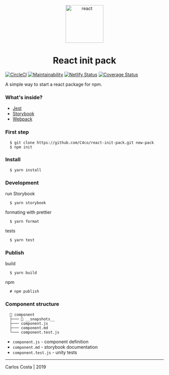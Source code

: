 <p align="center">
  <img alt="react" src="https://icons-for-free.com/iconfiles/png/512/design+development+facebook+framework+mobile+react+icon-1320165723839064798.png" width="120" />
</p>

<h1 align="center">
  React init pack
</h1>

[![CircleCI](https://circleci.com/gh/C4co/react-init-pack.svg?style=svg)](https://circleci.com/gh/C4co/react-init-pack)
[![Maintainability](https://api.codeclimate.com/v1/badges/f127caa562ff0638fb00/maintainability)](https://codeclimate.com/github/C4co/react-init-pack/maintainability)
[![Netlify Status](https://api.netlify.com/api/v1/badges/42f5ccdf-418f-4226-8ecb-647439f21f22/deploy-status)](https://app.netlify.com/sites/react-init-pack/deploys)
[![Coverage Status](https://coveralls.io/repos/github/C4co/react-init-pack/badge.svg?branch=master)](https://coveralls.io/github/C4co/react-init-pack?branch=master)

A simple way to start a react package for npm.

### What's inside?
  + [Jest](https://jestjs.io)
  + [Storybook](https://storybook.js.org)
  + [Webpack](https://webpack.js.org)

### First step
```
  $ git clone https://github.com/C4co/react-init-pack.git new-pack
  $ npm init
```

### Install
```
  $ yarn install
```

### Development

run Storybook
```
  $ yarn storybook
```

formating with prettier
```
  $ yarn format
```

tests
```
  $ yarn test
```

### Publish

build
```
  $ yarn build
```

npm
```
  # npm publish
```

### Component structure

```
  📂 component
  ├─── 📂 __snapshots__
  ├─── component.js
  ├─── component.md
  └─── component.test.js
```

+ ```component.js``` - component definition
+ ```component.md``` - storybook documentation
+ ```component.test.js``` - unity tests

---

Carlos Costa | 2019
